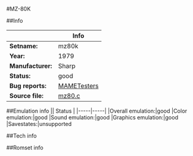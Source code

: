 #MZ-80K

##Info

||Info|
|-----|-----|
|**Setname:**|mz80k
|**Year:**|1979
|**Manufacturer:**|Sharp
|**Status:**|good
|**Bug reports:**|[MAMETesters](http://mametesters.org/view_all_set.php?type=1&temporary=y&search=mz80.c)
|**Source file:**|[mz80.c](https://github.com/mamedev/mame/blob/master/src/mess/drivers/mz80.c)

##Emulation info
|| Status |
|-----|-----|
|Overall emulation:|good
|Color emulation:|good
|Sound emulation:|good
|Graphics emulation:|good
|Savestates:|unsupported

##Tech info

##Romset info

<!--- START OF EDITED COMMENT DO NOT TOUCH TEXT ABOVE-->
